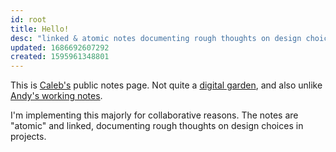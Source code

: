 ```yaml
---
id: root
title: Hello!
desc: "linked & atomic notes documenting rough thoughts on design choice in projects"
updated: 1686692607292
created: 1595961348801
---
```


This is [Caleb's](https://caleb-x0.netlify.app/) public notes page. Not quite a [digital garden](https://github.com/MaggieAppleton/digital-gardeners), and also unlike [Andy's working notes](https://notes.andymatuschak.org/About_these_notes).

I'm implementing this majorly for collaborative reasons. The notes are "atomic" and linked, documenting rough thoughts on design choices in projects.

